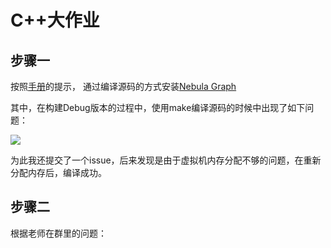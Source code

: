 # C++大作业
## 步骤一
按照[手册](https://github.com/vesoft-inc/nebula/blob/master/docs/manual-EN/3.build-develop-and-administration/1.build/1.build-source-code.md)的提示，
通过编译源码的方式安装[Nebula Graph](https://github.com/vesoft-inc/nebula)

其中，在构建Debug版本的过程中，使用make编译源码的时候中出现了如下问题：

![](https://user-images.githubusercontent.com/54877997/71333815-8a9af080-2576-11ea-9483-1ea4f70b469d.jpg)

为此我还提交了一个issue，后来发现是由于虚拟机内存分配不够的问题，在重新分配内存后，编译成功。
## 步骤二
根据老师在群里的问题：


